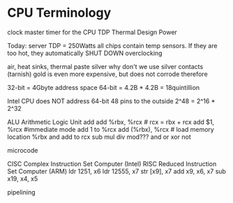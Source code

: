# CPU Terminology

clock master timer for the CPU
TDP   Thermal Design Power

Today: server TDP = 250Watts
all chips contain temp sensors. If they are too hot, they automatically SHUT DOWN
overclocking

air, heat sinks, thermal paste silver
why don't we use silver contacts (tarnish)
gold is even more expensive, but does not corrode therefore

32-bit = 4Gbyte address space
64-bit = 4.2B * 4.2B = 18quintillion

Intel CPU does NOT address 64-bit  48 pins to the outside
2^48 = 2^16 * 2^32

ALU  Arithmetic Logic Unit
   add
	add %rbx, %rcx  # rcx = rbx + rcx
	add $1, %rcx    #immediate mode    add 1 to %rcx
	add (%rbx), %rcx # load memory location %rbx and add to rcx
   sub
   mul
   div
   mod???
   and
   or
   xor
   not

microcode

CISC Complex Instruction Set Computer (Intel)
RISC Reduced Instruction Set Computer (ARM)
     ldr 1251, x6
     ldr 12555, x7
     str [x9], x7 
     add   x9, x6, x7
     sub   x19, x4, x5
     
pipelining
